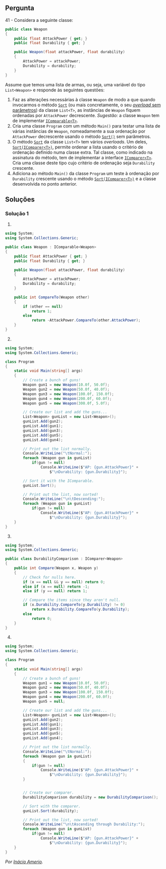 ## Pergunta

41 - Considera a seguinte classe:

```cs
public class Weapon
{
    public float AttackPower { get; }
    public float Durability { get; }

    public Weapon(float attackPower, float durability)
    {
        AttackPower = attackPower;
        Durability = durability;
    }
}
```

Assume que temos uma lista de armas, ou seja, uma variável do tipo
`List<Weapon>` e responde às seguintes questões:

1. Faz as alterações necessárias à classe `Weapon` de modo a que quando
invocarmos o método
[`Sort`](https://docs.microsoft.com/dotnet/api/system.collections.generic.list-1.sort)
(ou mais concretamente, o seu
[_overload_ sem parâmetros](https://docs.microsoft.com/dotnet/api/system.collections.generic.list-1.sort#System_Collections_Generic_List_1_Sort)) da classe `List<T>`, as instâncias de `Weapon` fiquem ordenadas por
`AttackPower` decrescente. _Sugestão:_ a classe `Weapon` tem de implementar
[`IComparable<T>`](https://docs.microsoft.com/pt-pt/dotnet/api/system.icomparable-1).
2. Cria uma classe `Program` com um método `Main()` para testar uma lista de
várias instâncias de `Weapon`, nomeadamente a sua ordenação por `AttackPower`
decrescente usando o método
[`Sort()`](https://docs.microsoft.com/dotnet/api/system.collections.generic.list-1.sort#System_Collections_Generic_List_1_Sort)
sem parâmetros.
3. O método
[`Sort`](https://docs.microsoft.com/dotnet/api/system.collections.generic.list-1.sort)
da classe `List<T>` tem vários _overloads_. Um deles,
[`Sort(IComparer<T>)`](https://docs.microsoft.com/dotnet/api/system.collections.generic.list-1.sort#System_Collections_Generic_List_1_Sort_System_Collections_Generic_IComparer__0__),
permite ordenar a lista usando o critério de ordenação definido numa classe
extra. Tal classe, como indicado na assinatura do método, tem de implementar a
interface
[`IComparer<T>`](https://docs.microsoft.com/dotnet/api/system.collections.generic.icomparer-1).
Cria uma classe deste tipo cujo critério de ordenação seja `Durability`
crescente.
4. Adiciona ao método `Main()` da classe `Program` um teste à ordenação
por `Durability` crescente usando o método
[`Sort(IComparer<T>)`](https://docs.microsoft.com/dotnet/api/system.collections.generic.list-1.sort#System_Collections_Generic_List_1_Sort_System_Collections_Generic_IComparer__0__)
e a classe desenvolvida no ponto anterior.

## Soluções

### Solução 1

1.
```cs
using System;
using System.Collections.Generic;

public class Weapon : IComparable<Weapon>
{
    public float AttackPower { get; }
    public float Durability { get; }

    public Weapon(float attackPower, float durability)
    {
        AttackPower = attackPower;
        Durability = durability;
    }

    public int CompareTo(Weapon other)
    {
        if (other == null)
            return 1;
        else
            return -AttackPower.CompareTo(other.AttackPower);
    }
}
```

2.
```cs
using System;
using System.Collections.Generic;

class Program
{
    static void Main(string[] args)
    {
        // Create a bunch of guns!
        Weapon gun1 = new Weapon(10.0f, 50.0f);
        Weapon gun2 = new Weapon(50.0f, 40.0f);
        Weapon gun3 = new Weapon(100.0f, 150.0f);
        Weapon gun4 = new Weapon(200.0f, 60.0f);
        Weapon gun5 = new Weapon(300.0f, 5.0f);

        // Create our list and add the guns...
        List<Weapon> gunList = new List<Weapon>();
        gunList.Add(gun2);
        gunList.Add(gun1);
        gunList.Add(gun3);
        gunList.Add(gun5);
        gunList.Add(gun4);

        // Print out the list normally.
        Console.WriteLine("\tNormal:");
        foreach (Weapon gun in gunList)
            if(gun != null)
                Console.WriteLine($"AP: {gun.AttackPower}" +
                    $"\nDurability: {gun.Durability}");

        // Sort it with the IComparable.
        gunList.Sort();

        // Print out the list, now sorted!
        Console.WriteLine("\n\tDescending:");
        foreach (Weapon gun in gunList)
            if(gun != null)
                Console.WriteLine($"AP: {gun.AttackPower}" +
                    $"\nDurability: {gun.Durability}");
    }
}
```

3.
```cs
using System;
using System.Collections.Generic;

public class DurabilityComparison : IComparer<Weapon>
{
    public int Compare(Weapon x, Weapon y)
    {
        // Check for nulls here.
        if (x == null && y == null) return 0;
        else if (x == null) return -1;
        else if (y == null) return 1;

        // Compare the items since they aren't null.
        if (x.Durability.CompareTo(y.Durability) != 0)
            return x.Durability.CompareTo(y.Durability);
        else
            return 0;
    }
}
```

4.
```cs
using System;
using System.Collections.Generic;

class Program
{
    static void Main(string[] args)
    {
        // Create a bunch of guns!
        Weapon gun1 = new Weapon(10.0f, 50.0f);
        Weapon gun2 = new Weapon(50.0f, 40.0f);
        Weapon gun3 = new Weapon(100.0f, 150.0f);
        Weapon gun4 = new Weapon(200.0f, 60.0f);
        Weapon gun5 = null;

        // Create our list and add the guns...
        List<Weapon> gunList = new List<Weapon>();
        gunList.Add(gun2);
        gunList.Add(gun1);
        gunList.Add(gun3);
        gunList.Add(gun5);
        gunList.Add(gun4);

        // Print out the list normally.
        Console.WriteLine("\tNormal:");
        foreach (Weapon gun in gunList)
        {
            if(gun != null)
                Console.WriteLine($"AP: {gun.AttackPower}" +
                    $"\nDurability: {gun.Durability}");
        }


        // Create our comparer.
        DurabilityComparison durability = new DurabilityComparison();

        // Sort with the comparer.
        gunList.Sort(durability);

        // Print out the list, now sorted!
        Console.WriteLine("\n\tAscending through Durability:");
        foreach (Weapon gun in gunList)
            if(gun != null)
                Console.WriteLine($"AP: {gun.AttackPower}" +
                    $"\nDurability: {gun.Durability}");
    }
}
```

*Por [Inácio Amerio](https://github.com/FPTheFluffyPawed).*